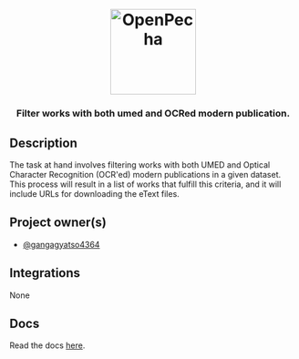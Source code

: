 
<h1 align="center">
  <br>
  <a href="https://openpecha.org"><img src="https://avatars.githubusercontent.com/u/82142807?s=400&u=19e108a15566f3a1449bafb03b8dd706a72aebcd&v=4" alt="OpenPecha" width="150"></a>
  <br>
</h1>

<!-- Replace with 1-sentence description about what this tool is or does.-->

<h3 align="center">Filter works with both umed and OCRed modern publication.</h3>

## Description

The task at hand involves filtering works with both UMED and Optical Character Recognition (OCR'ed) modern publications in a given dataset. This process will result in a list of works that fulfill this criteria, and it will include URLs for downloading the eText files.

## Project owner(s)

<!-- Link to the repo owners' github profiles -->

- [@gangagyatso4364](https://github.com/gangagyatso4364)

## Integrations

<!-- Add any intregrations here or delete `- []()` and write None-->

None
## Docs

<!-- Update the link to the docs -->

Read the docs [here](https://wiki.openpecha.org/#/dev/coding-guidelines).
